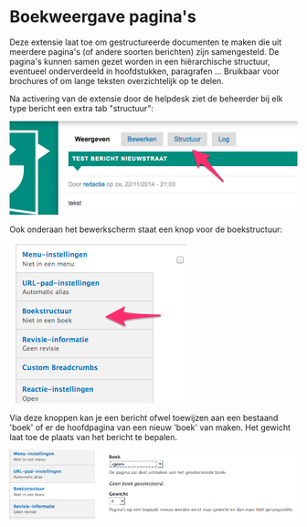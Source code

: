# Boekweergave pagina's 

Deze extensie laat toe om gestructureerde documenten te maken die uit meerdere pagina's (of andere soorten berichten) zijn samengesteld. De pagina's kunnen samen gezet worden in een hiërarchische structuur, eventueel onderverdeeld in hoofdstukken, paragrafen ... Bruikbaar voor brochures of om lange teksten overzichtelijk op te delen.

Na activering van de extensie door de helpdesk ziet de beheerder bij elk type bericht een extra tab "structuur":
	
![Boekweergave nieuwe tab](../beelden/boekweergave_tab.png "Optional title")

Ook onderaan het bewerkscherm staat een knop voor de boekstructuur:

![Boekweergave bewerkscherm](../beelden/boekweergave_bewerkscherm.png "Optional title")

Via deze knoppen kan je een bericht ofwel toewijzen aan een bestaand 'boek' of er de hoofdpagina van een nieuw 'boek' van maken. Het gewicht laat toe de plaats van het bericht te bepalen.

![Boekweergave structuur](../beelden/boekweergave_structuur.png "Optional title")

